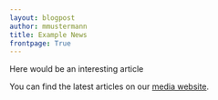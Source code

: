 ```yaml
---
layout: blogpost
author: mmustermann
title: Example News  
frontpage: True
---
```


<p>Here would be an interesting article</p>
<p>You can find the latest articles on our <a href="{{ site.baseurl }}/media.html" target="_blank">media website</a>.</p>